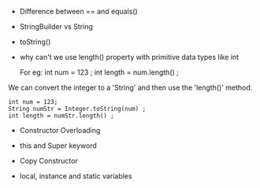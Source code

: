 
- Difference between == and equals()
- StringBuilder vs String
- toString()
- why can't we use length() property with primitive data types like int

    For eg: int num = 123 ; 
            int length = num.length() ; 

We can convert the integer to a 'String' and then use the 'length()' method. 

    int num = 123;
    String numStr = Integer.toString(num) ; 
    int length = numStr.length() ; 

- Constructor Overloading

- this and Super keyword

- Copy Constructor 

- local, instance and static variables